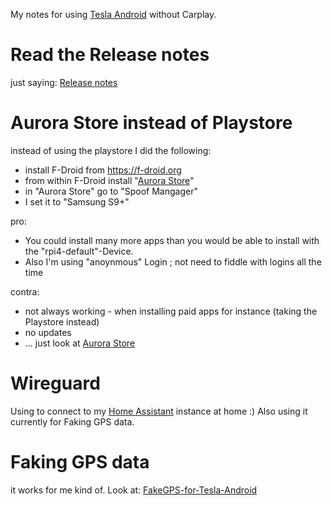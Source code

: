 
My notes for using [Tesla Android](https://teslaandroid.com) without Carplay.

# Read the Release notes

just saying: [Release notes](https://teslaandroid.com/release-notes)



# Aurora Store instead of Playstore

instead of using the playstore I did the following:
- install F-Droid from https://f-droid.org
- from within F-Droid install "[Aurora Store](https://f-droid.org/packages/com.aurora.store/)"
- in "Aurora Store" go to "Spoof Mangager" 
- I set it to "Samsung S9+"

pro:
- You could install many more apps than you would be able to install with the "rpi4-default"-Device.
- Also I'm using "anoynmous" Login ; not need to fiddle with logins all the time

contra:
- not always working - when installing paid apps for instance (taking the Playstore instead)
- no updates
- ... just look at [Aurora Store](https://f-droid.org/packages/com.aurora.store/)


# Wireguard

Using to connect to my [Home Assistant](https://www.home-assistant.io/) instance at home :)
Also using it currently for Faking GPS data.

# Faking GPS data 

it works for me kind of. 
Look at:
[FakeGPS-for-Tesla-Android](https://github.com/ca-dmin/FakeGPS-for-Tesla-Android)




